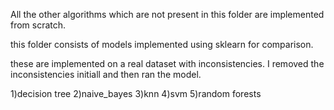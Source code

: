 All the other algorithms which are not present in this folder are implemented from scratch.

this folder consists of models implemented using sklearn for comparison.

these are implemented on a real dataset with inconsistencies. I removed the inconsistencies initiall and then ran the model.

1)decision tree
2)naive_bayes
3)knn
4)svm
5)random forests
